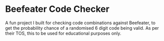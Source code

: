 # Beefeater Code Checker

A fun project I built for checking code combinations against Beefeater, to get the probability chance of a randomised 6 digit code being valid. As per their TOS, this to be used for educational purposes only.